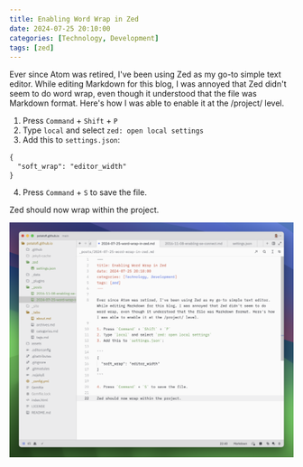 ```yaml
---
title: Enabling Word Wrap in Zed
date: 2024-07-25 20:10:00
categories: [Technology, Development]
tags: [zed]
---
```


Ever since Atom was retired, I've been using Zed as my go-to simple text editor. While editing Markdown for this blog, I was annoyed that Zed didn't seem to do word wrap, even though it understood that the file was Markdown format. Here's how I was able to enable it at the /project/ level.

1. Press `Command` + `Shift` + `P`
2. Type `local` and select `zed: open local settings`
3. Add this to `settings.json`:

```
{
  "soft_wrap": "editor_width"
}
```

4. Press `Command` + `S` to save the file.

Zed should now wrap within the project.

![Zed, with proper word wrapping.](/assets/zed-wrapping.png)
